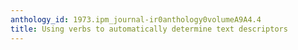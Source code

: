 ```yaml
---
anthology_id: 1973.ipm_journal-ir0anthology0volumeA9A4.4
title: Using verbs to automatically determine text descriptors
---
```

